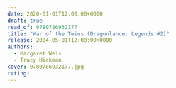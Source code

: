 ```yaml
---
date: 2020-01-01T12:00:00+0000
draft: true
read_of: 9780786932177
title: "War of the Twins (Dragonlance: Legends #2)"
release: 2004-05-01T12:00:00+0000
authors:
  - Margaret Weis
  - Tracy Hickman
cover: 9780786932177.jpg
rating:
---
```

